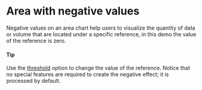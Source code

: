 # Area with negative values

Negative values on an area chart help users to visualize the quantity of data or volume that are located under a specific reference, in this demo the value of the reference is zero. 

#### Tip
Use the [threshold](http://api.highcharts.com/highcharts/series%3Carea%3E.threshold) option to change the value of the reference.
Notice that no special features are required to create the negative effect; it is processed by default.